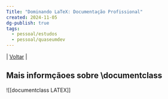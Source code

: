 ```yaml
---
Title: "Dominando LaTeX: Documentação Profissional"
created: 2024-11-05
dg-publish: true
tags:
  - pessoal/estudos
  - pessoal/quaseumdev
---
```

| [Voltar]() |
## Mais informçãoes sobre \documentclass 
![[documentclass LATEX]]
## 
